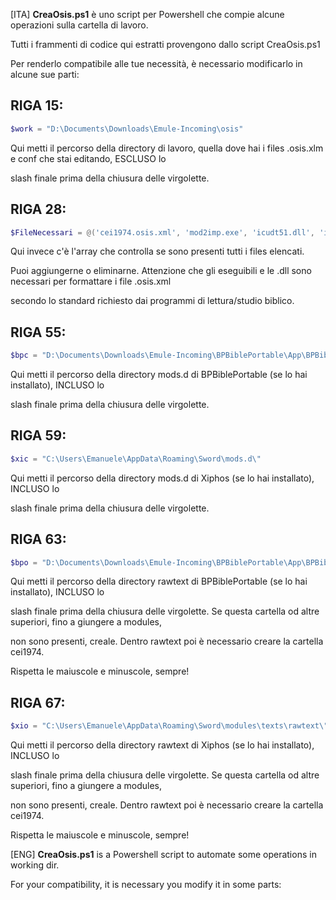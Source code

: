 [ITA] **CreaOsis.ps1** è uno script per Powershell che compie alcune operazioni sulla cartella di lavoro.

Tutti i frammenti di codice qui estratti provengono dallo script CreaOsis.ps1

Per renderlo compatibile alle tue necessità, è necessario modificarlo in alcune sue parti:

## RIGA 15: ##

```powershell
$work = "D:\Documents\Downloads\Emule-Incoming\osis"
```

Qui metti il percorso della directory di lavoro, quella dove hai i files .osis.xlm e conf che stai editando, ESCLUSO lo

slash finale prima della chiusura delle virgolette.

## RIGA 28: ##

```powershell
$FileNecessari = @('cei1974.osis.xml', 'mod2imp.exe', 'icudt51.dll', 'icuin51.dll', 'icuuc51.dll', 'libsword.dll')
```

Qui invece c'è l'array che controlla se sono presenti tutti i files elencati.

Puoi aggiungerne o eliminarne. Attenzione che gli eseguibili e le .dll sono necessari per formattare i file .osis.xml

secondo lo standard richiesto dai programmi di lettura/studio biblico.

## RIGA 55: ##

```powershell
$bpc = "D:\Documents\Downloads\Emule-Incoming\BPBiblePortable\App\BPBible\resources\mods.d\"
```

Qui metti il percorso della directory mods.d di BPBiblePortable (se lo hai installato), INCLUSO lo

slash finale prima della chiusura delle virgolette.

## RIGA 59: ##

```powershell
$xic = "C:\Users\Emanuele\AppData\Roaming\Sword\mods.d\"
```

Qui metti il percorso della directory mods.d di Xiphos (se lo hai installato), INCLUSO lo

slash finale prima della chiusura delle virgolette.

## RIGA 63: ##

```powershell
$bpo = "D:\Documents\Downloads\Emule-Incoming\BPBiblePortable\App\BPBible\resources\modules\texts\rawtext\"
```

Qui metti il percorso della directory rawtext di BPBiblePortable (se lo hai installato), INCLUSO lo

slash finale prima della chiusura delle virgolette. Se questa cartella od altre superiori, fino a giungere a modules,

non sono presenti, creale. Dentro rawtext poi è necessario creare la cartella cei1974.

Rispetta le maiuscole e minuscole, sempre!

## RIGA 67: ##

```powershell
$xio = "C:\Users\Emanuele\AppData\Roaming\Sword\modules\texts\rawtext\"
```

Qui metti il percorso della directory rawtext di Xiphos (se lo hai installato), INCLUSO lo

slash finale prima della chiusura delle virgolette. Se questa cartella od altre superiori, fino a giungere a modules,

non sono presenti, creale. Dentro rawtext poi è necessario creare la cartella cei1974.

Rispetta le maiuscole e minuscole, sempre!






[ENG] **CreaOsis.ps1** is a Powershell script to automate some operations in working dir.

For your compatibility, it is necessary you modify it in some parts:















